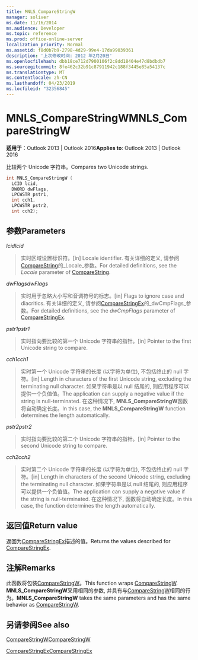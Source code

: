 ```yaml
---
title: MNLS_CompareStringW
manager: soliver
ms.date: 11/16/2014
ms.audience: Developer
ms.topic: reference
ms.prod: office-online-server
localization_priority: Normal
ms.assetid: f8d0b7b9-2798-4d29-99e4-17da99039361
description: '上次修改时间: 2012 年2月20日'
ms.openlocfilehash: dbb18ce712d7900106f2c8dd18404e47d8bdbdb7
ms.sourcegitcommit: 8fe462c32b91c87911942c188f3445e85a54137c
ms.translationtype: MT
ms.contentlocale: zh-CN
ms.lasthandoff: 04/23/2019
ms.locfileid: "32356845"
---
```

# <a name="mnlscomparestringw"></a><span data-ttu-id="9a202-103">MNLS_CompareStringW</span><span class="sxs-lookup"><span data-stu-id="9a202-103">MNLS_CompareStringW</span></span>

  
  
<span data-ttu-id="9a202-104">**适用于**：Outlook 2013 | Outlook 2016</span><span class="sxs-lookup"><span data-stu-id="9a202-104">**Applies to**: Outlook 2013 | Outlook 2016</span></span> 
  
<span data-ttu-id="9a202-105">比较两个 Unicode 字符串。</span><span class="sxs-lookup"><span data-stu-id="9a202-105">Compares two Unicode strings.</span></span>
  
```cpp
int MNLS_CompareStringW (
  LCID lcid,
  DWORD dwFlags,
  LPCWSTR pstr1,
  int cch1,
  LPCWSTR pstr2,
  int cch2);
```

## <a name="parameters"></a><span data-ttu-id="9a202-106">参数</span><span class="sxs-lookup"><span data-stu-id="9a202-106">Parameters</span></span>

 <span data-ttu-id="9a202-107">_lcid_</span><span class="sxs-lookup"><span data-stu-id="9a202-107">_lcid_</span></span>
  
> <span data-ttu-id="9a202-108">实时区域设置标识符。</span><span class="sxs-lookup"><span data-stu-id="9a202-108">[in] Locale identifier.</span></span> <span data-ttu-id="9a202-109">有关详细的定义, 请参阅[CompareString](https://msdn.microsoft.com/library/dd317759%28VS.85%29.aspx)的_Locale_参数。</span><span class="sxs-lookup"><span data-stu-id="9a202-109">For detailed definitions, see the  _Locale_ parameter of [CompareString](https://msdn.microsoft.com/library/dd317759%28VS.85%29.aspx).</span></span>
    
 <span data-ttu-id="9a202-110">_dwFlags_</span><span class="sxs-lookup"><span data-stu-id="9a202-110">_dwFlags_</span></span>
  
> <span data-ttu-id="9a202-111">实时用于忽略大小写和音调符号的标志。</span><span class="sxs-lookup"><span data-stu-id="9a202-111">[in] Flags to ignore case and diacritics.</span></span> <span data-ttu-id="9a202-112">有关详细的定义, 请参阅[CompareStringEx](https://msdn.microsoft.com/library/dd317761%28VS.85%29.aspx)的_dwCmpFlags_参数。</span><span class="sxs-lookup"><span data-stu-id="9a202-112">For detailed definitions, see the  _dwCmpFlags_ parameter of [CompareStringEx](https://msdn.microsoft.com/library/dd317761%28VS.85%29.aspx).</span></span>
    
 <span data-ttu-id="9a202-113">_pstr1_</span><span class="sxs-lookup"><span data-stu-id="9a202-113">_pstr1_</span></span>
  
> <span data-ttu-id="9a202-114">实时指向要比较的第一个 Unicode 字符串的指针。</span><span class="sxs-lookup"><span data-stu-id="9a202-114">[in] Pointer to the first Unicode string to compare.</span></span>
    
 <span data-ttu-id="9a202-115">_cch1_</span><span class="sxs-lookup"><span data-stu-id="9a202-115">_cch1_</span></span>
  
> <span data-ttu-id="9a202-116">实时第一个 Unicode 字符串的长度 (以字符为单位), 不包括终止的 null 字符。</span><span class="sxs-lookup"><span data-stu-id="9a202-116">[in] Length in characters of the first Unicode string, excluding the terminating null character.</span></span> <span data-ttu-id="9a202-117">如果字符串是以 null 结尾的, 则应用程序可以提供一个负值值。</span><span class="sxs-lookup"><span data-stu-id="9a202-117">The application can supply a negative value if the string is null-terminated.</span></span> <span data-ttu-id="9a202-118">在这种情况下, **MNLS_CompareStringW**函数将自动确定长度。</span><span class="sxs-lookup"><span data-stu-id="9a202-118">In this case, the **MNLS_CompareStringW** function determines the length automatically.</span></span> 
    
 <span data-ttu-id="9a202-119">_pstr2_</span><span class="sxs-lookup"><span data-stu-id="9a202-119">_pstr2_</span></span>
  
> <span data-ttu-id="9a202-120">实时指向要比较的第二个 Unicode 字符串的指针。</span><span class="sxs-lookup"><span data-stu-id="9a202-120">[in] Pointer to the second Unicode string to compare.</span></span>
    
 <span data-ttu-id="9a202-121">_cch2_</span><span class="sxs-lookup"><span data-stu-id="9a202-121">_cch2_</span></span>
  
> <span data-ttu-id="9a202-122">实时第二个 Unicode 字符串的长度 (以字符为单位), 不包括终止的 null 字符。</span><span class="sxs-lookup"><span data-stu-id="9a202-122">[in] Length in characters of the second Unicode string, excluding the terminating null character.</span></span> <span data-ttu-id="9a202-123">如果字符串是以 null 结尾的, 则应用程序可以提供一个负值值。</span><span class="sxs-lookup"><span data-stu-id="9a202-123">The application can supply a negative value if the string is null-terminated.</span></span> <span data-ttu-id="9a202-124">在这种情况下, 函数将自动确定长度。</span><span class="sxs-lookup"><span data-stu-id="9a202-124">In this case, the function determines the length automatically.</span></span>
    
## <a name="return-value"></a><span data-ttu-id="9a202-125">返回值</span><span class="sxs-lookup"><span data-stu-id="9a202-125">Return value</span></span>

<span data-ttu-id="9a202-126">返回为[CompareStringEx](https://msdn.microsoft.com/library/dd317761%28VS.85%29.aspx)描述的值。</span><span class="sxs-lookup"><span data-stu-id="9a202-126">Returns the values described for [CompareStringEx](https://msdn.microsoft.com/library/dd317761%28VS.85%29.aspx).</span></span>
  
## <a name="remarks"></a><span data-ttu-id="9a202-127">注解</span><span class="sxs-lookup"><span data-stu-id="9a202-127">Remarks</span></span>

<span data-ttu-id="9a202-128">此函数将包装[CompareStringW](https://msdn.microsoft.com/library/dd317759%28VS.85%29.aspx)。</span><span class="sxs-lookup"><span data-stu-id="9a202-128">This function wraps [CompareStringW](https://msdn.microsoft.com/library/dd317759%28VS.85%29.aspx).</span></span> <span data-ttu-id="9a202-129">**MNLS_CompareStringW**采用相同的参数, 并具有与[CompareStringW](https://msdn.microsoft.com/library/dd317759%28VS.85%29.aspx)相同的行为。</span><span class="sxs-lookup"><span data-stu-id="9a202-129">**MNLS_CompareStringW** takes the same parameters and has the same behavior as [CompareStringW](https://msdn.microsoft.com/library/dd317759%28VS.85%29.aspx).</span></span>
  
## <a name="see-also"></a><span data-ttu-id="9a202-130">另请参阅</span><span class="sxs-lookup"><span data-stu-id="9a202-130">See also</span></span>



[<span data-ttu-id="9a202-131">CompareStringW</span><span class="sxs-lookup"><span data-stu-id="9a202-131">CompareStringW</span></span>](https://msdn.microsoft.com/library/dd317759%28VS.85%29.aspx)
  
[<span data-ttu-id="9a202-132">CompareStringEx</span><span class="sxs-lookup"><span data-stu-id="9a202-132">CompareStringEx</span></span>](https://msdn.microsoft.com/library/dd317761%28VS.85%29.aspx)

